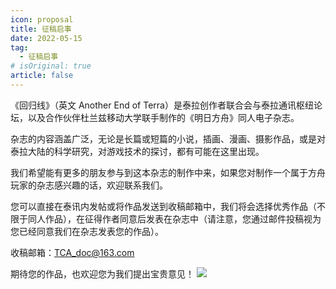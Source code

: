 ```yaml
---
icon: proposal
title: 征稿启事
date: 2022-05-15
tag:
  - 征稿启事
# isOriginal: true
article: false
---
```


《回归线》（英文 Another End of Terra）是泰拉创作者联合会与泰拉通讯枢纽论坛，以及合作伙伴杜兰兹移动大学联手制作的《明日方舟》同人电子杂志。

杂志的内容涵盖广泛，无论是长篇或短篇的小说，插画、漫画、摄影作品，或是对泰拉大陆的科学研究，对游戏技术的探讨，都有可能在这里出现。

我们希望能有更多的朋友参与到这本杂志的制作中来，如果您对制作一个属于方舟玩家的杂志感兴趣的话，欢迎联系我们。

您可以直接在泰讯内发帖或将作品发送到收稿邮箱中，我们将会选择优秀作品（不限于同人作品），在征得作者同意后发表在杂志中（请注意，您通过邮件投稿视为您已经同意我们在杂志发表您的作品）。

收稿邮箱：<a href="mailto:TCA_doc@163.com">TCA_doc@163.com</a>

期待您的作品，也欢迎您为我们提出宝贵意见！
![](eod.png)